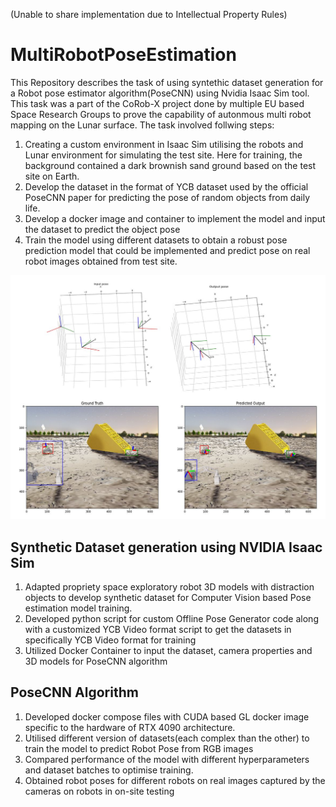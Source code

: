 (Unable to share implementation due to Intellectual Property Rules)
# MultiRobotPoseEstimation
This Repository describes the task of using syntethic dataset generation for a Robot pose estimator algorithm(PoseCNN) using Nvidia Isaac Sim tool. This task was a part of the CoRob-X project done by multiple EU based Space Research Groups to prove the capability of autonmous multi robot mapping on the Lunar surface.
The task involved follwing steps:
1. Creating a custom environment in Isaac Sim utilising the robots and Lunar environment for simulating the test site. Here for training, the background contained a dark brownish sand ground based on the test site on Earth.
2. Develop the dataset in the format of YCB dataset used by the official PoseCNN paper for predicting the pose of random objects from daily life.
3. Develop a docker image and container to implement the model and input the dataset to predict the object pose
4. Train the model using different datasets to obtain a robust pose prediction model that could be implemented and predict pose on real robot images obtained from test site.

![](/visual.JPG "Robot pose in 3D plot and in 2D images - Input vs Output")


## Synthetic Dataset generation using NVIDIA Isaac Sim
1. Adapted propriety space exploratory robot 3D models with distraction objects to develop synthetic dataset for Computer Vision based Pose estimation model training.
2. Developed python script for custom Offline Pose Generator code along with a customized YCB Video format script to get the datasets in specifically YCB Video format for training
3. Utilized Docker Container to input the dataset, camera properties and 3D models for PoseCNN algorithm

## PoseCNN Algorithm
1. Developed docker compose files with CUDA based GL docker image specific to the hardware of RTX 4090 architecture.
2. Utilised different version of datasets(each complex than the other) to train the model to predict Robot Pose from RGB images
3. Compared performance of the model with different hyperparameters and dataset batches to optimise training.
4. Obtained robot poses for different robots on real images captured by the cameras on robots in on-site testing
